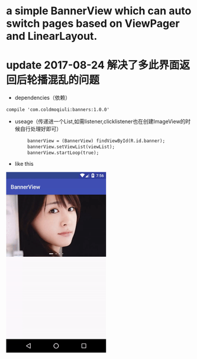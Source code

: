 # a simple BannerView which can auto switch pages based on ViewPager and LinearLayout.

# update 2017-08-24 解决了多此界面返回后轮播混乱的问题 

* dependencies（依赖）

```
compile 'com.coldmoqiuli:banners:1.0.0'
```

* useage（传递进一个List<ImageView>,如需listener,clicklistener也在创建ImageView的时候自行处理好即可）

```
        bannerView = (BannerView) findViewById(R.id.banner);
        bannerView.setViewList(viewList);
        bannerView.startLoop(true);
```

* like this 

<img src="/screen/banners.gif" alt="screenshot" title="screenshot" width="270" height="486" />

